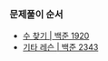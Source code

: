 ### 문제풀이 순서
- [수 찾기 | 백준 1920](https://www.acmicpc.net/problem/1920)
- [기타 레슨 | 백준 2343](https://www.acmicpc.net/problem/2343)
